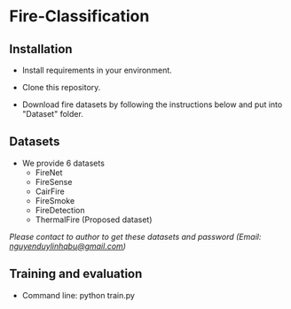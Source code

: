 # Fire-Classification
## Installation

* Install requirements in your environment. 

* Clone this repository.

* Download fire datasets by following the instructions below and put into "Dataset" folder.

## Datasets
* We provide 6 datasets
  * FireNet
  * FireSense
  * CairFire
  * FireSmoke
  * FireDetection
  * ThermalFire (Proposed dataset)
  
 *Please contact to author to get these datasets and password (Email: nguyenduylinhqbu@gmail.com)*
## Training and evaluation
* Command line: python train.py

